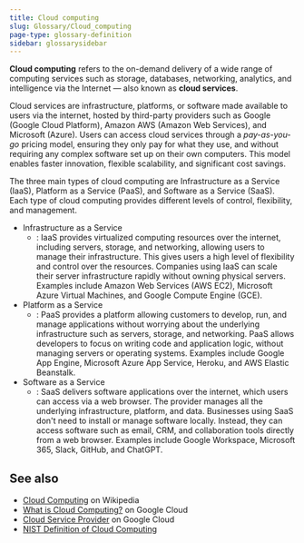 ```yaml
---
title: Cloud computing
slug: Glossary/Cloud_computing
page-type: glossary-definition
sidebar: glossarysidebar
---
```


**Cloud computing** refers to the on-demand delivery of a wide range of computing services such as storage, databases, networking, analytics, and intelligence via the Internet — also known as **cloud services**.

Cloud services are infrastructure, platforms, or software made available to users via the internet, hosted by third-party providers such as Google (Google Cloud Platform), Amazon AWS (Amazon Web Services), and Microsoft (Azure). Users can access cloud services through a _pay-as-you-go_ pricing model, ensuring they only pay for what they use, and without requiring any complex software set up on their own computers. This model enables faster innovation, flexible scalability, and significant cost savings.

The three main types of cloud computing are Infrastructure as a Service (IaaS), Platform as a Service (PaaS), and Software as a Service (SaaS). Each type of cloud computing provides different levels of control, flexibility, and management.

- Infrastructure as a Service
  - : IaaS provides virtualized computing resources over the internet, including servers, storage, and networking, allowing users to manage their infrastructure. This gives users a high level of flexibility and control over the resources. Companies using IaaS can scale their server infrastructure rapidly without owning physical servers. Examples include Amazon Web Services (AWS EC2), Microsoft Azure Virtual Machines, and Google Compute Engine (GCE).
- Platform as a Service
  - : PaaS provides a platform allowing customers to develop, run, and manage applications without worrying about the underlying infrastructure such as servers, storage, and networking. PaaS allows developers to focus on writing code and application logic, without managing servers or operating systems. Examples include Google App Engine, Microsoft Azure App Service, Heroku, and AWS Elastic Beanstalk.
- Software as a Service
  - : SaaS delivers software applications over the internet, which users can access via a web browser. The provider manages all the underlying infrastructure, platform, and data. Businesses using SaaS don't need to install or manage software locally. Instead, they can access software such as email, CRM, and collaboration tools directly from a web browser. Examples include Google Workspace, Microsoft 365, Slack, GitHub, and ChatGPT.

## See also

- [Cloud Computing](https://en.wikipedia.org/wiki/Cloud_computing) on Wikipedia
- [What is Cloud Computing?](https://cloud.google.com/learn/what-is-cloud-computing?hl=en) on Google Cloud
- [Cloud Service Provider](https://cloud.google.com/learn/what-is-a-cloud-service-provider?hl=en) on Google Cloud
- [NIST Definition of Cloud Computing](https://nvlpubs.nist.gov/nistpubs/legacy/sp/nistspecialpublication800-145.pdf)
